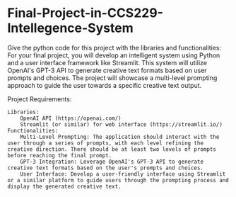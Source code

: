 # Final-Project-in-CCS229-Intellegence-System

Give the python code for this project with the libraries and functionalities:
For your final project, you will develop an intelligent system using Python and a user interface framework like Streamlit. This system will utilize OpenAI's GPT-3 API to generate creative text formats based on user prompts and choices. The project will showcase a multi-level prompting approach to guide the user towards a specific creative text output.

Project Requirements:

    Libraries:
        OpenAI API (https://openai.com/)
        Streamlit (or similar) for web interface (https://streamlit.io/)
    Functionalities:
        Multi-Level Prompting: The application should interact with the user through a series of prompts, with each level refining the creative direction. There should be at least two levels of prompts before reaching the final prompt.
        GPT-3 Integration: Leverage OpenAI's GPT-3 API to generate creative text formats based on the user's prompts and choices.
        User Interface: Develop a user-friendly interface using Streamlit or a similar platform to guide users through the prompting process and display the generated creative text.
 
